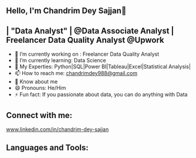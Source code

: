   ## Hello, I'm Chandrim Dey Sajjan👋
## | "Data Analyst" | @Data Associate Analyst | Freelancer Data Quality Analyst @Upwork


- 🔭 I’m currently working on : Freelancer Data Quality Analyst
- 🌱 I’m currently learning: Data Science
- 💬 My Experties: Python|SQL|Power BI|Tableau|Excel|Statistical Analysis|
- 📫 How to reach me: chandrimdey988@gmail.com
- 📄 Know about me 
- 😄 Pronouns: He/Him
- ⚡ Fun fact:  If you passionate about data, you can do anything with Data

## Connect with me:

www.linkedin.com/in/chandrim-dey-sajjan

## Languages and Tools:
